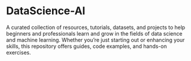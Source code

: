 # DataScience-AI
A curated collection of resources, tutorials, datasets, and projects to help beginners and professionals learn and grow in the fields of data science and machine learning. Whether you’re just starting out or enhancing your skills, this repository offers guides, code examples, and hands-on exercises.
